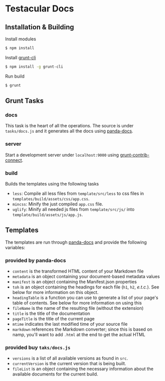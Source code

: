 # Testacular Docs


## Installation & Building

Install modules

```bash
$ npm install
```
Install [grunt-cli]
```bash
$ npm install -g grunt-cli
```
Run build
```bash
$ grunt
```

## Grunt Tasks

### docs
This task is the heart of all the operations. The source is under
`tasks/docs.js` and it generates all the docs using [panda-docs].

### server
Start a development server under `localhost:9000` using [grunt-contrib-connect].

### build
Builds the templates using the following tasks

* `less`: Compile all less files from `template/src/less` to css
  files in `templates/build/assets/css/app.css`.
* `mincss`: Minify the just compiled `app.css` file.
* `uglify`: Minify all needed js files from `template/src/js/` into
  `template/build/assets/js/app.js`.


## Templates

The templates are run through [panda-docs] and provide the following 
variables:

### provided by panda-docs

* `content` is the transformed HTML content of your Markdown file
* `metadata` is an object containing your document-based metadata values
* `manifest` is an object containing the Manifest.json properties
* `toh` is an object containing the headings for each file (`h1`, `h2`, _e.t.c._). See below for more information on this object.
* `headingTable` is a function you can use to generate a list of your page's table of contents. See below for more information on using this
* `fileName` is the name of the resulting file (without the extension)
* `title` is the title of the documentation
* `pageTitle` is the title of the current page
* `mtime` indicates the last modified time of your source file
* `markdown` references the Markdown converter; since this is based on namp, you'll want to add `.html` at the end to get the actual HTML

### provided buy `taks/docs.js`

* `versions` is a list of all available versions as found in `src`.
* `currentVersion` is the current version that is being built.
* `fileList` is an object containing the necessary information about
  the available documents for the current build.

[grunt-cli]: https://github.com/gruntjs/grunt-cli
[panda-docs]: https://github.com/gjtorikian/panda-docs
[grunt-contrib-connect]: https://github.com/gruntjs/grunt-contrib-connect
